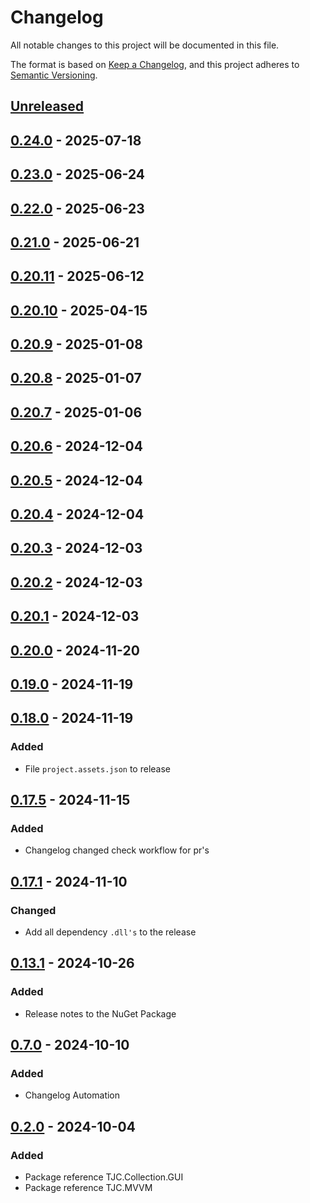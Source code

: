 # Changelog

All notable changes to this project will be documented in this file.

The format is based on [Keep a Changelog](https://keepachangelog.com/en/1.1.0/),
and this project adheres to [Semantic Versioning](https://semver.org/spec/v2.0.0.html).

## [Unreleased]

## [0.24.0] - 2025-07-18

## [0.23.0] - 2025-06-24

## [0.22.0] - 2025-06-23

## [0.21.0] - 2025-06-21

## [0.20.11] - 2025-06-12

## [0.20.10] - 2025-04-15

## [0.20.9] - 2025-01-08

## [0.20.8] - 2025-01-07

## [0.20.7] - 2025-01-06

## [0.20.6] - 2024-12-04

## [0.20.5] - 2024-12-04

## [0.20.4] - 2024-12-04

## [0.20.3] - 2024-12-03

## [0.20.2] - 2024-12-03

## [0.20.1] - 2024-12-03

## [0.20.0] - 2024-11-20

## [0.19.0] - 2024-11-19

## [0.18.0] - 2024-11-19

### Added

- File `project.assets.json` to release

## [0.17.5] - 2024-11-15

### Added

- Changelog changed check workflow for pr's

## [0.17.1] - 2024-11-10

### Changed

- Add all dependency `.dll's` to the release

## [0.13.1] - 2024-10-26

### Added

- Release notes to the NuGet Package

## [0.7.0] - 2024-10-10

### Added

- Changelog Automation

## [0.2.0] - 2024-10-04

### Added

- Package reference TJC.Collection.GUI
- Package reference TJC.MVVM

[Unreleased]: https://github.com/TJC-Tools/TJC.Collection.MVVM/compare/v0.24.0...HEAD

[0.24.0]: https://github.com/TJC-Tools/TJC.Collection.MVVM/compare/v0.23.0...v0.24.0

[0.23.0]: https://github.com/TJC-Tools/TJC.Collection.MVVM/compare/v0.22.0...v0.23.0

[0.22.0]: https://github.com/TJC-Tools/TJC.Collection.MVVM/compare/v0.21.0...v0.22.0

[0.21.0]: https://github.com/TJC-Tools/TJC.Collection.MVVM/compare/v0.20.11...v0.21.0

[0.20.11]: https://github.com/TJC-Tools/TJC.Collection.MVVM/compare/v0.20.10...v0.20.11

[0.20.10]: https://github.com/TJC-Tools/TJC.Collection.MVVM/compare/v0.20.9...v0.20.10

[0.20.9]: https://github.com/TJC-Tools/TJC.Collection.MVVM/compare/v0.20.8...v0.20.9

[0.20.8]: https://github.com/TJC-Tools/TJC.Collection.MVVM/compare/v0.20.7...v0.20.8

[0.20.7]: https://github.com/TJC-Tools/TJC.Collection.MVVM/compare/v0.20.6...v0.20.7

[0.20.6]: https://github.com/TJC-Tools/TJC.Collection.MVVM/compare/v0.20.5...v0.20.6

[0.20.5]: https://github.com/TJC-Tools/TJC.Collection.MVVM/compare/v0.20.4...v0.20.5

[0.20.4]: https://github.com/TJC-Tools/TJC.Collection.MVVM/compare/v0.20.3...v0.20.4

[0.20.3]: https://github.com/TJC-Tools/TJC.Collection.MVVM/compare/v0.20.2...v0.20.3

[0.20.2]: https://github.com/TJC-Tools/TJC.Collection.MVVM/compare/v0.20.1...v0.20.2

[0.20.1]: https://github.com/TJC-Tools/TJC.Collection.MVVM/compare/v0.20.0...v0.20.1

[0.20.0]: https://github.com/TJC-Tools/TJC.Collection.MVVM/compare/v0.19.0...v0.20.0

[0.19.0]: https://github.com/TJC-Tools/TJC.Collection.MVVM/compare/v0.18.0...v0.19.0

[0.18.0]: https://github.com/TJC-Tools/TJC.Collection.MVVM/compare/v0.17.5...v0.18.0

[0.17.5]: https://github.com/TJC-Tools/TJC.Collection.MVVM/compare/v0.17.1...v0.17.5

[0.17.1]: https://github.com/TJC-Tools/TJC.Collection.MVVM/compare/v0.13.1...v0.17.1

[0.13.1]: https://github.com/TJC-Tools/TJC.Collection.MVVM/compare/v0.7.0...v0.13.1

[0.7.0]: https://github.com/TJC-Tools/TJC.Collection.MVVM/compare/v0.2.0...v0.7.0

[0.2.0]: https://github.com/TJC-Tools/TJC.Collection.MVVM/releases/tag/v0.2.0
